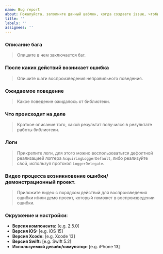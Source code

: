 ```yaml
---
name: Bug report
about: Пожалуйста, заполните данный шаблон, когда создаете issue, чтобы мы могли быстрее приступить к решению проблемы.
title: ''
labels: ''
assignees: ''
---
```


### Описание бага
> Опишите в чем заключается баг.

### После каких действий возникает ошибка
> Опишите шаги воспроизведения неправильного поведения.

### Ожидаемое поведение
> Какое поведение ожидалось от библиотеки.

### Что происходит на деле
> Краткое описание того, какой результат получился в результате работы библиотеки.

### Логи
> Прикрепите логи, для этого можно воспользоватьтся дефолтной реализацией логгера `AcquiringLoggerDefault`, либо реализуйте свой, используя протокол `LoggerDelegate`.

### Видео процесса возникновение ошибки/демонстрационный проект.
> Приложите видео с порядком действий для воспроизведения ошибки и/или демо проект, который поможет в воспроизведении ошибки.

### Окружение и настройки:

- **Версия компонента:** [e.g. 2.5.0]
- **Версия iOS:** [e.g. iOS 15]
- **Версия Xcode:** [e.g. Xcode 13]
- **Версия Swift:** [e.g. Swift 5.2]
- **Используемый девайс/симулятор:** [e.g. iPhone 13] 
